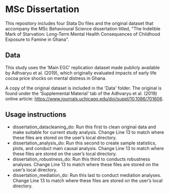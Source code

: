 # MSc Dissertation
This repository includes four Stata Do files and the original dataset that accompany the MSc Behavioural Science dissertation titled, "The Indelible Mark of Starvation: Long-Term Mental Health Consequences of Childhood Exposure to Famine in Ghana".

## Data
This study uses the ‘Main EGC’ replication dataset made publicly available by Adhvaryu et al. (2019), which originally evaluated impacts of early life cocoa price shocks on mental distress in Ghana.

A copy of the original dataset is included in the 'Data' folder. The original is found under the ‘Supplemental Material’ tab of the Adhvaryu et al. (2019) online article: https://www.journals.uchicago.edu/doi/suppl/10.1086/701606.

## Usage instructions

- dissertation_datacleaning_do: Run this first to clean original data and make suitable for current study analysis. Change Line 13 to match where these files are stored on the user’s local directory.
- dissertation_analysis_do: Run this second to create sample statistics, plots, and conduct main causal analysis. Change Line 13 to match where these files are stored on the user’s local directory.
- dissertation_robustness_do: Run this third to conducts robustness analyses. Change Line 13 to match where these files are stored on the user’s local directory.
- dissertation_mediation_do: Run this last to conduct mediation analyses. Change Line 13 to match where these files are stored on the user’s local directory.
